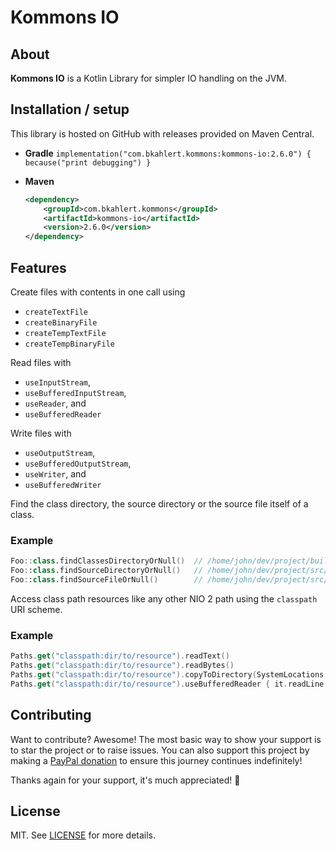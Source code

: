 # Kommons IO

## About

**Kommons IO** is a Kotlin Library for simpler IO handling on the JVM.

## Installation / setup

This library is hosted on GitHub with releases provided on Maven Central.

* **Gradle** `implementation("com.bkahlert.kommons:kommons-io:2.6.0") { because("print debugging") }`

* **Maven**
  ```xml
  <dependency>
      <groupId>com.bkahlert.kommons</groupId>
      <artifactId>kommons-io</artifactId>
      <version>2.6.0</version>
  </dependency>
  ```

## Features

Create files with contents in one call using

- `createTextFile`
- `createBinaryFile`
- `createTempTextFile`
- `createTempBinaryFile`

Read files with

- `useInputStream`,
- `useBufferedInputStream`,
- `useReader`, and
- `useBufferedReader`

Write files with

- `useOutputStream`,
- `useBufferedOutputStream`,
- `useWriter`, and
- `useBufferedWriter`

Find the class directory, the source directory or the source file itself of a class.

### Example

```kotlin
Foo::class.findClassesDirectoryOrNull()  // /home/john/dev/project/build/classes/kotlin/jvm/test
Foo::class.findSourceDirectoryOrNull()   // /home/john/dev/project/src/jvmTest/kotlin
Foo::class.findSourceFileOrNull()        // /home/john/dev/project/src/jvmTest/kotlin/packages/source.kt
```

Access class path resources like any other NIO 2 path using the `classpath` URI scheme.

### Example

```kotlin
Paths.get("classpath:dir/to/resource").readText()
Paths.get("classpath:dir/to/resource").readBytes()
Paths.get("classpath:dir/to/resource").copyToDirectory(SystemLocations.Temp)
Paths.get("classpath:dir/to/resource").useBufferedReader { it.readLine() }
```

## Contributing

Want to contribute?
Awesome!
The most basic way to show your support is to star the project or to raise issues.
You can also support this project by making a [PayPal donation](https://www.paypal.me/bkahlert) to ensure this journey continues indefinitely!

Thanks again for your support, it's much appreciated! :pray:

## License

MIT. See [LICENSE](../LICENSE) for more details.
